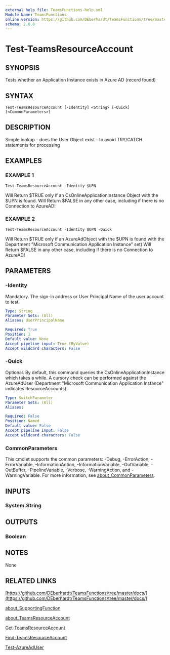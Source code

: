 ```yaml
---
external help file: TeamsFunctions-help.xml
Module Name: TeamsFunctions
online version: https://github.com/DEberhardt/TeamsFunctions/tree/master/docs/
schema: 2.0.0
---
```


# Test-TeamsResourceAccount

## SYNOPSIS
Tests whether an Application Instance exists in Azure AD (record found)

## SYNTAX

```
Test-TeamsResourceAccount [-Identity] <String> [-Quick] [<CommonParameters>]
```

## DESCRIPTION
Simple lookup - does the User Object exist - to avoid TRY/CATCH statements for processing

## EXAMPLES

### EXAMPLE 1
```
Test-TeamsResourceAccount -Identity $UPN
```

Will Return $TRUE only if an CsOnlineApplicationInstance Object with the $UPN is found.
Will Return $FALSE in any other case, including if there is no Connection to AzureAD!

### EXAMPLE 2
```
Test-TeamsResourceAccount -Identity $UPN -Quick
```

Will Return $TRUE only if an AzureAdObject with the $UPN is found with the Department "Microsoft Communication Application Instance" set)
Will Return $FALSE in any other case, including if there is no Connection to AzureAD!

## PARAMETERS

### -Identity
Mandatory.
The sign-in address or User Principal Name of the user account to test.

```yaml
Type: String
Parameter Sets: (All)
Aliases: UserPrincipalName

Required: True
Position: 1
Default value: None
Accept pipeline input: True (ByValue)
Accept wildcard characters: False
```

### -Quick
Optional.
By default, this command queries the CsOnlineApplicationInstance which takes a while.
A cursory check can be performed against the AzureAdUser (Department "Microsoft Communication Application Instance" indicates ResourceAccounts)

```yaml
Type: SwitchParameter
Parameter Sets: (All)
Aliases:

Required: False
Position: Named
Default value: False
Accept pipeline input: False
Accept wildcard characters: False
```

### CommonParameters
This cmdlet supports the common parameters: -Debug, -ErrorAction, -ErrorVariable, -InformationAction, -InformationVariable, -OutVariable, -OutBuffer, -PipelineVariable, -Verbose, -WarningAction, and -WarningVariable. For more information, see [about_CommonParameters](http://go.microsoft.com/fwlink/?LinkID=113216).

## INPUTS

### System.String
## OUTPUTS

### Boolean
## NOTES
None

## RELATED LINKS

[https://github.com/DEberhardt/TeamsFunctions/tree/master/docs/](https://github.com/DEberhardt/TeamsFunctions/tree/master/docs/)

[about_SupportingFunction]()

[about_TeamsResourceAccount]()

[Get-TeamsResourceAccount]()

[Find-TeamsResourceAccount]()

[Test-AzureAdUser]()

